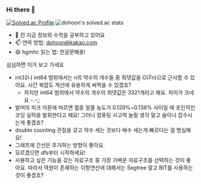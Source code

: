 ### Hi there 👋

[![Solved.ac Profile](http://mazassumnida.wtf/api/v2/generate_badge?boj=dohoon)](https://solved.ac/dohoon/)
![dohoon's solved.ac stats](https://github-readme-solvedac.hyp3rflow.vercel.app/api/?handle=dohoon)

- 🌱 전 지금 정보와 수학을 공부하고 있어요
- 📫 연락 방법: dohoon@kakao.com
- 😄 hgmhc 읽는 법: 한글문해충!

심심하면 이거 보고 가세요

* int32나 int64 범위에서는 n의 약수의 개수들 중 최댓값을 O(∛n)으로 근사할 수 있어요. 시간 복잡도 계산에 유용하게 써먹을 수 있겠죠?
  * 하지만 int64 범위에서 약수의 개수의 최댓값은 3321개라고 해요. 차이가 크네요 -.-;;
* 발머의 피크 이론에 따르면 혈중 알콜 농도가 0.129%~0.138% 사이일 때 초인적인 코딩 실력을 발휘한다고 해요! 그러니 컴퓨팅 사고력 늘릴 생각 말고 술이나 잡수시는게 좋겠죠?
* double counting 관점을 갖고 약수 세는 것보다 배수 세는게 빠르다는 걸 명심해요!
* 그래프에 간선은 추가하는 방향이 좋아요.
* 모르겠으면 dfs부터 시작하세요!
* 사용하고 싶은 기능을 갖는 자료구조 중 가장 가벼운 자료구조를 선택하는 것이 좋아요. 따라서 역원이 존재하는 이항연산에 대해서는 Segtree 말고 BIT를 사용하는 것이 좋겠죠?
